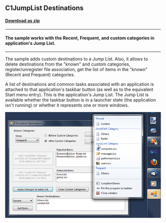 ## C1JumpList Destinations
#### [Download as zip](https://grapecity.github.io/DownGit/#/home?url=https://github.com/GrapeCity/ComponentOne-WinForms-Samples/tree/master/NetFramework\Win7Pack\VB\JumpItemDemo)
____
#### The sample works with the Recent, Frequent, and custom categories in application's Jump List.
____
The sample adds custom destinations to a Jump List.
Also, it allows to delete destinations from the "known" and custom categories, register/unregister file association, get the list of items in the "known" (Recent and Frequent) categories.

A list of destinations and common tasks associated with an application is attached to that application's taskbar button (as well as to the equivalent Start menu entry).
This is the application's Jump List.
The Jump List is available whether the taskbar button is in a launcher state (the application isn't running) or whether it represents one or more windows.

![screenshot](screenshot.png)
